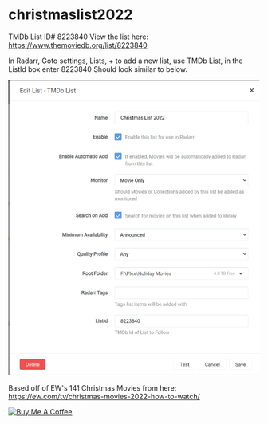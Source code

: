 # christmaslist2022

TMDb List ID# 8223840
View the list here: https://www.themoviedb.org/list/8223840

In Radarr, Goto settings, Lists, + to add a new list, use TMDb List, in the ListId box enter 8223840
Should look similar to below.


![ezcv logo](https://github.com/Distearth/christmaslist2022/blob/main/Xmas%20List%20Screenshot%20(2022).jpg?raw=true)


Based off of EW's 141 Christmas Movies from here: https://ew.com/tv/christmas-movies-2022-how-to-watch/


<a href="https://venmo.com/code?user_id=1781337551798272495&created=1666613730" target="_blank"><img src="https://cdn.buymeacoffee.com/buttons/default-orange.png" alt="Buy Me A Coffee" height="41" width="174"></a>

